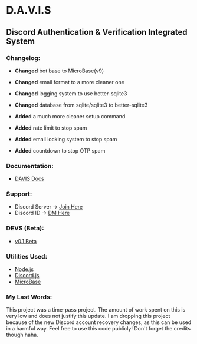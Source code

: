 # D.A.V.I.S
## Discord Authentication & Verification Integrated System

### Changelog:
- **Changed** bot base to MicroBase(v9)
- **Changed** email format to a more cleaner one
- **Changed** logging system to use better-sqlite3
- **Changed** database from sqlite/sqlite3 to better-sqlite3

- **Added** a much more cleaner setup command
- **Added** rate limit to stop spam
- **Added** email locking system to stop spam
- **Added** countdown to stop OTP spam

### Documentation:
- [DAVIS Docs](https://davis-bot.vercel.app/)

### Support:
- Discord Server -> [Join Here](https://discord.gg/CaFh9TbCTb)
- Discord ID -> [DM Here](https://discord.com/users/1023172721141624832)

### DEVS (Beta):
- [v0.1 Beta](https://github.com/toohiggh/devs-beta)

### Utilities Used:
- [Node.js](https://nodejs.org/en)
- [Discord.js](https://discord.js.org/)
- [MicroBase](https://github.com/MusicMakerOwO/MicroBase/)

### My Last Words:
This project was a time-pass project. The amount of work spent on this is very low and does not justify this update. I am dropping this project because of the new Discord account recovery changes, as this can be used in a harmful way. Feel free to use this code publicly! Don't forget the credits though haha.
